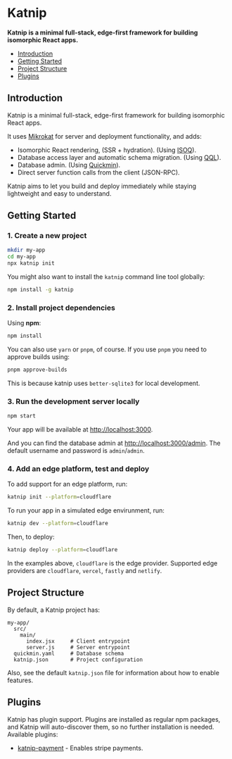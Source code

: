 # Katnip

**Katnip is a minimal full-stack, edge-first framework for building isomorphic React apps.**

* [Introduction](#introduction)
* [Getting Started](#getting-started)
* [Project Structure](#project-structure)
* [Plugins](#plugins)

## Introduction

Katnip is a minimal full-stack, edge-first framework for building isomorphic React apps.

It uses [Mikrokat](https://www.npmjs.com/package/mikrokat) for server and deployment functionality, and adds:

- Isomorphic React rendering, (SSR + hydration). (Using [ISOQ](https://www.npmjs.com/package/isoq)).
- Database access layer and automatic schema migration. (Using [QQL](https://www.npmjs.com/package/qql)).
- Database admin. (Using [Quickmin](https://www.npmjs.com/package/quickmin)).
- Direct server function calls from the client (JSON-RPC).

Katnip aims to let you build and deploy immediately while staying lightweight and easy to understand.

## Getting Started

### 1. Create a new project

```bash
mkdir my-app
cd my-app
npx katnip init
```

You might also want to install the `katnip` command line tool globally:

```bash
npm install -g katnip
```

### 2. Install project dependencies

Using **npm**:

```bash
npm install
```

You can also use `yarn` or `pnpm`, of course. If you use `pnpm` you need to approve builds using:

```bash
pnpm approve-builds
```

This is because katnip uses `better-sqlite3` for local development.

### 3. Run the development server locally

```bash
npm start
```

Your app will be available at [http://localhost:3000](http://localhost:3000).

And you can find the database admin at [http://localhost:3000/admin](http://localhost:3000/admin).
The default username and password is `admin`/`admin`. 

### 4. Add an edge platform, test and deploy

To add support for an edge platform, run:

```bash
katnip init --platform=cloudflare
```

To run your app in a simulated edge envirunment, run:

```bash
katnip dev --platform=cloudflare
```

Then, to deploy:

```bash
katnip deploy --platform=cloudflare
```

In the examples above, `cloudflare` is the edge provider.
Supported edge providers are `cloudflare`, `vercel`, `fastly` and `netlify`.

## Project Structure

By default, a Katnip project has:

```
my-app/
  src/
    main/
      index.jsx     # Client entrypoint
      server.js     # Server entrypoint
  quickmin.yaml     # Database schema
  katnip.json       # Project configuration
```

Also, see the default `katnip.json` file for information about how to enable features.

## Plugins

Katnip has plugin support. Plugins are installed as regular npm packages, and Katnip will auto-discover
them, so no further installation is needed. Available plugins:

* [katnip-payment](https://www.npmjs.com/package/katnip-payment) - Enables stripe payments.
